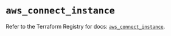 # `aws_connect_instance`

Refer to the Terraform Registry for docs: [`aws_connect_instance`](https://registry.terraform.io/providers/hashicorp/aws/5.97.0/docs/resources/connect_instance).
